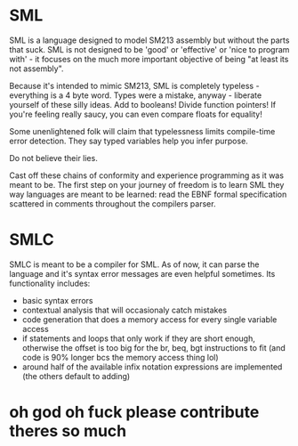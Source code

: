 # SML

SML is a language designed to model SM213 assembly but without the parts that suck.
SML is not designed to be 'good' or 'effective' or 'nice to program with' - it
focuses on the much more important objective of being "at least its not assembly".  

Because it's intended to mimic SM213, SML is completely typeless - everything is a 4 byte word.
Types were a mistake, anyway - liberate yourself of these silly ideas. Add to booleans! Divide function pointers!
If you're feeling really saucy, you can even compare floats for equality!  

Some unenlightened folk will claim that typelessness limits compile-time error detection. They say
typed variables help you infer purpose.  

Do not believe their lies.  

Cast off these chains of conformity and experience programming as it was meant to be. The first
step on your journey of freedom is to learn SML they way languages are meant to be learned:
read the EBNF formal specification scattered in comments throughout the compilers parser.

# SMLC

SMLC is meant to be a compiler for SML. As of now, it can parse the language and it's syntax
error messages are even helpful sometimes. Its functionality includes:
- basic syntax errors
- contextual analysis that will occasionaly catch mistakes
- code generation that does a memory access for every single variable access
- if statements and loops that only work if they are short enough, otherwise the offset is too big 
for the br, beq, bgt instructions to fit (and code is 90% longer bcs the memory access thing lol)
- around half of the available infix notation expressions are implemented (the others default to adding)
  
# oh god oh fuck please contribute theres so much